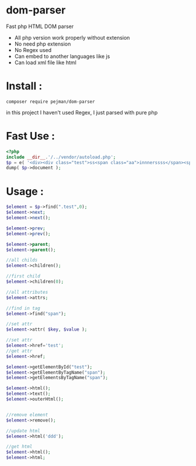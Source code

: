 # dom-parser
Fast php HTML DOM parser
- All php version work properly without extension
- No need php extension
- No Regex used
- Can embed to another languages like js
- Can load xml file like html

# Install :
```
composer require pejman/dom-parser
```


in this project I haven't used Regex, I just parsed with pure php

# Fast Use :
```php
<?php
include __dir__.'/../vendor/autoload.php';
$p = e( '<div><div class="test">ss<span class="aa">innnerssss</span><span class="aa">innnnn</span></div></div><div class="test1">eee</div>');
dump( $p->document );
```

# Usage :
```php
$element = $p->find(".test",0);
$element->next;
$element->next();

$element->prev;
$element->prev();

$element->parent;
$element->parent();

//all childs
$element->children();

//first child
$element->children(0);

//all attributes
$element->attrs;

//find in tag
$element->find("span");

//set attr
$element->attr( $key, $value );

//set attr
$element->href='test';
//get attr
$element->href;

$element->getElementById("test");
$element->getElementByTagName("span");
$element->getElementsByTagName("span");

$element->html();
$element->text();
$element->outerHtml();


//remove element
$element->remove();

//update html
$element->html('ddd');

//get html
$element->html();
$element->html;
```

